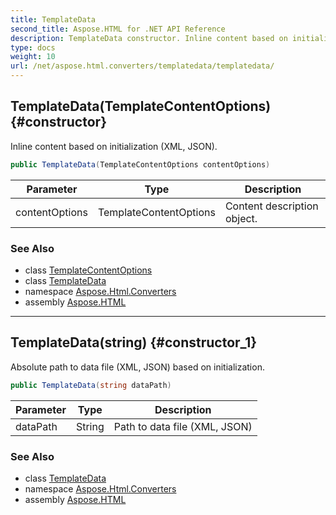 ```yaml
---
title: TemplateData
second_title: Aspose.HTML for .NET API Reference
description: TemplateData constructor. Inline content based on initialization XML JSON
type: docs
weight: 10
url: /net/aspose.html.converters/templatedata/templatedata/
---
```

## TemplateData(TemplateContentOptions) {#constructor}

Inline content based on initialization (XML, JSON).

```csharp
public TemplateData(TemplateContentOptions contentOptions)
```

| Parameter | Type | Description |
| --- | --- | --- |
| contentOptions | TemplateContentOptions | Content description object. |

### See Also

* class [TemplateContentOptions](../../templatecontentoptions/)
* class [TemplateData](../)
* namespace [Aspose.Html.Converters](../../../aspose.html.converters/)
* assembly [Aspose.HTML](../../../)

---

## TemplateData(string) {#constructor_1}

Absolute path to data file (XML, JSON) based on initialization.

```csharp
public TemplateData(string dataPath)
```

| Parameter | Type | Description |
| --- | --- | --- |
| dataPath | String | Path to data file (XML, JSON) |

### See Also

* class [TemplateData](../)
* namespace [Aspose.Html.Converters](../../../aspose.html.converters/)
* assembly [Aspose.HTML](../../../)

